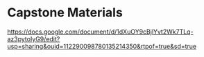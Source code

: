 # Capstone Materials
https://docs.google.com/document/d/1dXuOY9cBjlYvt2Wk7TLq-az3pytoIyG9/edit?usp=sharing&ouid=112290098780135214350&rtpof=true&sd=true
